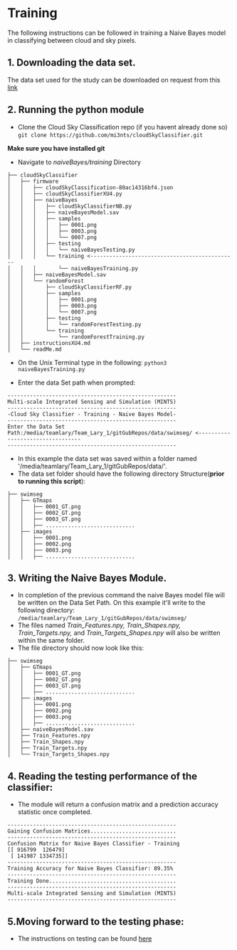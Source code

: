 
# Training 
The following instructions can be followed in training a Naive Bayes model in classifying between cloud and sky pixels.

## 1. Downloading the data set.
The data set used for the study can be downloaded on request from this [link](http://vintage.winklerbros.net/swimseg.html)

## 2. Running the python module

- Clone the Cloud Sky Classification repo (if you havent already done so)
```git clone https://github.com/mi3nts/cloudSkyClassifier.git```</br>

**Make sure you have installed git**
- Navigate to *naiveBayes/training* Directory  
```
├── cloudSkyClassifier
│   ├── firmware
│   │   ├── cloudSkyClassification-80ac14316bf4.json
│   │   ├── cloudSkyClassifierXU4.py
│   │   ├── naiveBayes
│   │   │   ├── cloudSkyClassifierNB.py
│   │   │   ├── naiveBayesModel.sav
│   │   │   ├── samples
│   │   │   │   ├── 0001.png
│   │   │   │   ├── 0003.png
│   │   │   │   └── 0007.png
│   │   │   ├── testing
│   │   │   │   └── naiveBayesTesting.py
│   │   │   └── training <----------------------------------------------
│   │   │       └── naiveBayesTraining.py
│   │   ├── naiveBayesModel.sav
│   │   └── randomForest
│   │       ├── cloudSkyClassifierRF.py
│   │       ├── samples
│   │       │   ├── 0001.png
│   │       │   ├── 0003.png
│   │       │   └── 0007.png
│   │       ├── testing
│   │       │   └── randomForestTesting.py
│   │       └── training 
│   │           └── randomForestTraining.py
│   ├── instructionsXU4.md
│   └── readMe.md
```
- On the Unix Terminal type in the following:
``` python3 naiveBayesTraining.py ```

- Enter the data Set path when prompted: 
```
-----------------------------------------------------
Multi-scale Integrated Sensing and Simulation (MINTS)
-----------------------------------------------------
-Cloud Sky Classifier - Training - Naive Bayes Model-
-----------------------------------------------------
Enter the Data Set Path:/media/teamlary/Team_Lary_1/gitGubRepos/data/swimseg/ <---------------------------------   
-----------------------------------------------------

```
- In this example the data set was saved within a folder named '/media/teamlary/Team_Lary_1/gitGubRepos/data/'. 
- The data set folder should have the following directory Structure(**prior to running this script**):
```
├── swimseg
│   ├── GTmaps
│   │   ├── 0001_GT.png
│   │   ├── 0002_GT.png
│   │   ├── 0003_GT.png
│   │   ├── ............................
│   ├── images
│   │   ├── 0001.png
│   │   ├── 0002.png
│   │   ├── 0003.png
│   │   ├── ............................
```

## 3. Writing the Naive Bayes Module. 
- In completion of the previous command the naive Bayes model file will be written on the Data Set Path. On this example it'll write to the following directory: 
```/media/teamlary/Team_Lary_1/gitGubRepos/data/swimseg/ ```
- The files named *Train_Features.npy, Train_Shapes.npy, Train_Targets.npy,* and *Train_Targets_Shapes.npy* will also be written within the same folder.
- The file directory should now look like this:
```
├── swimseg
│   ├── GTmaps
│   │   ├── 0001_GT.png
│   │   ├── 0002_GT.png
│   │   ├── 0003_GT.png
│   │   ├── ............................
│   ├── images
│   │   ├── 0001.png
│   │   ├── 0002.png
│   │   ├── 0003.png
│   │   ├── ............................
│   ├── naiveBayesModel.sav
│   ├── Train_Features.npy
│   ├── Train_Shapes.npy
│   ├── Train_Targets.npy
│   └── Train_Targets_Shapes.npy
```
## 4. Reading the testing performance of the classifier:
- The module will return a confusion matrix and a prediction accuracy statistic once completed.
```
-----------------------------------------------------
Gaining Confusion Matrices...........................
-----------------------------------------------------
Confusion Matrix for Naive Bayes Classifier - Training
[[ 916799  126479]
 [ 141987 1334735]]
-----------------------------------------------------
Training Accuracy for Naive Bayes Classifier: 89.35%
-----------------------------------------------------
Training Done........................................
-----------------------------------------------------
Multi-scale Integrated Sensing and Simulation (MINTS)
-----------------------------------------------------

```
## 5.Moving forward to the testing phase:
- The instructions on testing can be found [here](https://github.com/mi3nts/cloudSkyClassifier/tree/master/firmware/naiveBayes/testing)

